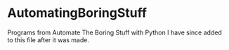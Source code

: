 # AutomatingBoringStuff
Programs from Automate The Boring Stuff with Python
I have since added to this file after it was made. 
